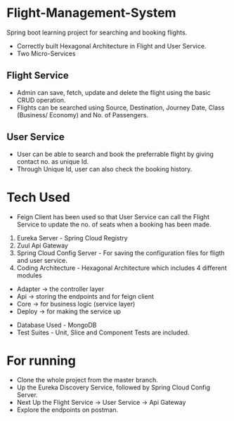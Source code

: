# Flight-Management-System
Spring boot learning project for searching and booking flights.
* Correctly built Hexagonal Architecture in Flight and User Service.
* Two Micro-Services 
 ## Flight Service
 * Admin can save, fetch, update and delete the flight using the basic CRUD operation.
 * Flights can be searched using Source, Destination, Journey Date, Class (Business/ Economy) and No. of Passengers.
 
 ## User Service
 * User can be able to search and book the preferrable flight by giving contact no. as unique Id.
 * Through Unique Id, user can also check the booking history.
 
# Tech Used
 * Feign Client has been used so that User Service can call the Flight Service to update the no. of seats when a booking has been made.
  1. Eureka Server - Spring Cloud Registry
  2. Zuul Api Gateway
  3. Spring Cloud Config Server - For saving the configuration files for fligth and user service.
  4. Coding Architecture - Hexagonal Architecture which includes 4 different modules
   - Adapter -> the controller layer
   - Api -> storing the endpoints and for feign client
   - Core -> for business logic (service layer)
   - Deploy -> for making the service up
   
* Database Used - MongoDB   
* Test Suites - Unit, Slice and Component Tests are included.


# For running
 * Clone the whole project from the master branch.
 * Up the Eureka Discovery Service, followed by Spring Cloud Config Server.
 * Next Up the Flight Service -> User Service -> Api Gateway
 * Explore the endpoints on postman.
